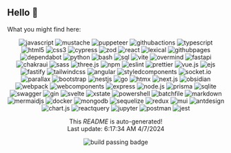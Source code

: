 <h2>Hello <span>&#128075;</span></h2>

<p>What you might find here:</p>

<p align="center">
  <img alt="javascript" src="https://img.shields.io/badge/javascript-informational?style=for-the-badge&logo=javascript&logoColor=white"/>
  <img alt="mustache" src="https://img.shields.io/badge/mustache-informational?style=for-the-badge&logo=mustache&logoColor=white"/>
  <img alt="puppeteer" src="https://img.shields.io/badge/puppeteer-informational?style=for-the-badge&logo=puppeteer&logoColor=white"/>
  <img alt="githubactions" src="https://img.shields.io/badge/githubactions-informational?style=for-the-badge&logo=githubactions&logoColor=white"/>
  <img alt="typescript" src="https://img.shields.io/badge/typescript-informational?style=for-the-badge&logo=typescript&logoColor=white"/>
  <img alt="html5" src="https://img.shields.io/badge/html5-informational?style=for-the-badge&logo=html5&logoColor=white"/>
  <img alt="css3" src="https://img.shields.io/badge/css3-informational?style=for-the-badge&logo=css3&logoColor=white"/>
  <img alt="cypress" src="https://img.shields.io/badge/cypress-informational?style=for-the-badge&logo=cypress&logoColor=white"/>
  <img alt="zod" src="https://img.shields.io/badge/zod-informational?style=for-the-badge&logo=zod&logoColor=white"/>
  <img alt="react" src="https://img.shields.io/badge/react-informational?style=for-the-badge&logo=react&logoColor=white"/>
  <img alt="lexical" src="https://img.shields.io/badge/lexical-informational?style=for-the-badge&logo=lexical&logoColor=white"/>
  <img alt="githubpages" src="https://img.shields.io/badge/githubpages-informational?style=for-the-badge&logo=githubpages&logoColor=white"/>
  <img alt="dependabot" src="https://img.shields.io/badge/dependabot-informational?style=for-the-badge&logo=dependabot&logoColor=white"/>
  <img alt="python" src="https://img.shields.io/badge/python-informational?style=for-the-badge&logo=python&logoColor=white"/>
  <img alt="bash" src="https://img.shields.io/badge/bash-informational?style=for-the-badge&logo=bash&logoColor=white"/>
  <img alt="sql" src="https://img.shields.io/badge/sql-informational?style=for-the-badge&logo=sql&logoColor=white"/>
  <img alt="vite" src="https://img.shields.io/badge/vite-informational?style=for-the-badge&logo=vite&logoColor=white"/>
  <img alt="overmind" src="https://img.shields.io/badge/overmind-informational?style=for-the-badge&logo=overmind&logoColor=white"/>
  <img alt="fastapi" src="https://img.shields.io/badge/fastapi-informational?style=for-the-badge&logo=fastapi&logoColor=white"/>
  <img alt="chakraui" src="https://img.shields.io/badge/chakraui-informational?style=for-the-badge&logo=chakraui&logoColor=white"/>
  <img alt="sass" src="https://img.shields.io/badge/sass-informational?style=for-the-badge&logo=sass&logoColor=white"/>
  <img alt="three.js" src="https://img.shields.io/badge/three.js-informational?style=for-the-badge&logo=three.js&logoColor=white"/>
  <img alt="npm" src="https://img.shields.io/badge/npm-informational?style=for-the-badge&logo=npm&logoColor=white"/>
  <img alt="eslint" src="https://img.shields.io/badge/eslint-informational?style=for-the-badge&logo=eslint&logoColor=white"/>
  <img alt="prettier" src="https://img.shields.io/badge/prettier-informational?style=for-the-badge&logo=prettier&logoColor=white"/>
  <img alt="vue.js" src="https://img.shields.io/badge/vue.js-informational?style=for-the-badge&logo=vue.js&logoColor=white"/>
  <img alt="ejs" src="https://img.shields.io/badge/ejs-informational?style=for-the-badge&logo=ejs&logoColor=white"/>
  <img alt="fastify" src="https://img.shields.io/badge/fastify-informational?style=for-the-badge&logo=fastify&logoColor=white"/>
  <img alt="tailwindcss" src="https://img.shields.io/badge/tailwindcss-informational?style=for-the-badge&logo=tailwindcss&logoColor=white"/>
  <img alt="angular" src="https://img.shields.io/badge/angular-informational?style=for-the-badge&logo=angular&logoColor=white"/>
  <img alt="styledcomponents" src="https://img.shields.io/badge/styledcomponents-informational?style=for-the-badge&logo=styledcomponents&logoColor=white"/>
  <img alt="socket.io" src="https://img.shields.io/badge/socket.io-informational?style=for-the-badge&logo=socket.io&logoColor=white"/>
  <img alt="parallax" src="https://img.shields.io/badge/parallax-informational?style=for-the-badge&logo=parallax&logoColor=white"/>
  <img alt="bootstrap" src="https://img.shields.io/badge/bootstrap-informational?style=for-the-badge&logo=bootstrap&logoColor=white"/>
  <img alt="nestjs" src="https://img.shields.io/badge/nestjs-informational?style=for-the-badge&logo=nestjs&logoColor=white"/>
  <img alt="go" src="https://img.shields.io/badge/go-informational?style=for-the-badge&logo=go&logoColor=white"/>
  <img alt="htmx" src="https://img.shields.io/badge/htmx-informational?style=for-the-badge&logo=htmx&logoColor=white"/>
  <img alt="next.js" src="https://img.shields.io/badge/next.js-informational?style=for-the-badge&logo=next.js&logoColor=white"/>
  <img alt="obsidian" src="https://img.shields.io/badge/obsidian-informational?style=for-the-badge&logo=obsidian&logoColor=white"/>
  <img alt="webpack" src="https://img.shields.io/badge/webpack-informational?style=for-the-badge&logo=webpack&logoColor=white"/>
  <img alt="webcomponents" src="https://img.shields.io/badge/webcomponents-informational?style=for-the-badge&logo=webcomponents&logoColor=white"/>
  <img alt="express" src="https://img.shields.io/badge/express-informational?style=for-the-badge&logo=express&logoColor=white"/>
  <img alt="node.js" src="https://img.shields.io/badge/node.js-informational?style=for-the-badge&logo=node.js&logoColor=white"/>
  <img alt="prisma" src="https://img.shields.io/badge/prisma-informational?style=for-the-badge&logo=prisma&logoColor=white"/>
  <img alt="sqlite" src="https://img.shields.io/badge/sqlite-informational?style=for-the-badge&logo=sqlite&logoColor=white"/>
  <img alt="swagger" src="https://img.shields.io/badge/swagger-informational?style=for-the-badge&logo=swagger&logoColor=white"/>
  <img alt="gin" src="https://img.shields.io/badge/gin-informational?style=for-the-badge&logo=gin&logoColor=white"/>
  <img alt="svelte" src="https://img.shields.io/badge/svelte-informational?style=for-the-badge&logo=svelte&logoColor=white"/>
  <img alt="xstate" src="https://img.shields.io/badge/xstate-informational?style=for-the-badge&logo=xstate&logoColor=white"/>
  <img alt="powershell" src="https://img.shields.io/badge/powershell-informational?style=for-the-badge&logo=powershell&logoColor=white"/>
  <img alt="batchfile" src="https://img.shields.io/badge/batchfile-informational?style=for-the-badge&logo=batchfile&logoColor=white"/>
  <img alt="markdown" src="https://img.shields.io/badge/markdown-informational?style=for-the-badge&logo=markdown&logoColor=white"/>
  <img alt="mermaidjs" src="https://img.shields.io/badge/mermaidjs-informational?style=for-the-badge&logo=mermaidjs&logoColor=white"/>
  <img alt="docker" src="https://img.shields.io/badge/docker-informational?style=for-the-badge&logo=docker&logoColor=white"/>
  <img alt="mongodb" src="https://img.shields.io/badge/mongodb-informational?style=for-the-badge&logo=mongodb&logoColor=white"/>
  <img alt="sequelize" src="https://img.shields.io/badge/sequelize-informational?style=for-the-badge&logo=sequelize&logoColor=white"/>
  <img alt="redux" src="https://img.shields.io/badge/redux-informational?style=for-the-badge&logo=redux&logoColor=white"/>
  <img alt="mui" src="https://img.shields.io/badge/mui-informational?style=for-the-badge&logo=mui&logoColor=white"/>
  <img alt="antdesign" src="https://img.shields.io/badge/antdesign-informational?style=for-the-badge&logo=antdesign&logoColor=white"/>
  <img alt="chart.js" src="https://img.shields.io/badge/chart.js-informational?style=for-the-badge&logo=chart.js&logoColor=white"/>
  <img alt="reactquery" src="https://img.shields.io/badge/reactquery-informational?style=for-the-badge&logo=reactquery&logoColor=white"/>
  <img alt="jupyter" src="https://img.shields.io/badge/jupyter-informational?style=for-the-badge&logo=jupyter&logoColor=white"/>
  <img alt="postman" src="https://img.shields.io/badge/postman-informational?style=for-the-badge&logo=postman&logoColor=white"/>
  <img alt="jest" src="https://img.shields.io/badge/jest-informational?style=for-the-badge&logo=jest&logoColor=white"/>
</p>


<p align="center">This <i>README</i> is auto-generated!</br>Last update: 6:17:34 AM 4&#x2F;7&#x2F;2024</p>
<p align="center"><img alt="build passing badge" src="https://github.com/willemverbuyst/willemverbuyst/actions/workflows/main.yml/badge.svg" /></p>